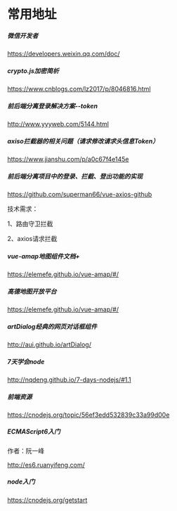# 常用地址

##### 微信开发者

https://developers.weixin.qq.com/doc/



##### crypto.js加密简析

https://www.cnblogs.com/lz2017/p/8046816.html





##### 前后端分离登录解决方案--token

http://www.yyyweb.com/5144.html





##### axiso拦截器的相关问题（请求修改请求头信息Token）

https://www.jianshu.com/p/a0c67f4e145e





##### 前后端分离项目中的登录、拦截、登出功能的实现

https://github.com/superman66/vue-axios-github

技术需求：

1、路由守卫拦截

2、axios请求拦截





##### vue-amap地图组件文档+

https://elemefe.github.io/vue-amap/#/



##### 高德地图开放平台

https://elemefe.github.io/vue-amap/#/



##### artDialog经典的网页对话框组件

http://aui.github.io/artDialog/



##### 7天学会node

http://nqdeng.github.io/7-days-nodejs/#1.1



##### 前端资源

https://cnodejs.org/topic/56ef3edd532839c33a99d00e



##### ECMAScript6入门

作者：阮一峰

http://es6.ruanyifeng.com/



##### node入门

https://cnodejs.org/getstart
